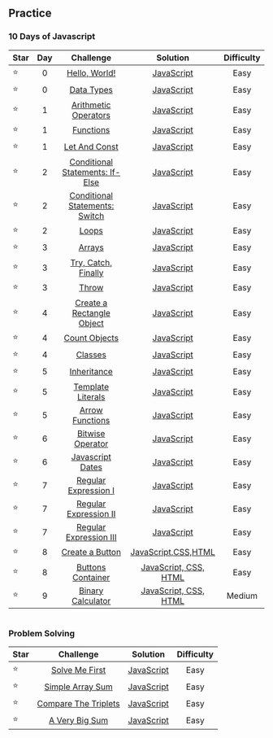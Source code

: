 ## Practice
### 10 Days of Javascript
| Star | Day | Challenge                       | Solution | Difficulty |
|-- |:---:|:-----------------------------:|:--------:|:----------:|
|⭐| 0 |[Hello, World!](https://github.com/aldoignatachandra/HACKERRANK/tree/master/Practice/10DaysOfJavascript/Day0/HelloWorld)| [JavaScript](https://github.com/aldoignatachandra/HACKERRANK/blob/master/Practice/10DaysOfJavascript/Day0/HelloWorld/Solution.js) | Easy |
|⭐| 0 |[Data Types](https://github.com/aldoignatachandra/HACKERRANK/tree/master/Practice/10DaysOfJavascript/Day0/DataTypes)| [JavaScript](https://github.com/aldoignatachandra/HACKERRANK/blob/master/Practice/10DaysOfJavascript/Day0/DataTypes/Solution.js) | Easy |
|⭐| 1 |[Arithmetic Operators](https://github.com/aldoignatachandra/HACKERRANK/tree/master/Practice/10DaysOfJavascript/Day1/ArithmeticOperators)| [JavaScript](https://github.com/aldoignatachandra/HACKERRANK/blob/master/Practice/10DaysOfJavascript/Day1/ArithmeticOperators/Solution.js) | Easy |
|⭐| 1 |[Functions](https://github.com/aldoignatachandra/HACKERRANK/tree/master/Practice/10DaysOfJavascript/Day1/Functions)| [JavaScript](https://github.com/aldoignatachandra/HACKERRANK/blob/master/Practice/10DaysOfJavascript/Day1/Functions/Solution.js) | Easy |
|⭐| 1 |[Let And Const](https://github.com/aldoignatachandra/HACKERRANK/tree/master/Practice/10DaysOfJavascript/Day1/LetAndConst)| [JavaScript](https://github.com/aldoignatachandra/HACKERRANK/blob/master/Practice/10DaysOfJavascript/Day1/LetAndConst/Solution.js) | Easy |
|⭐| 2 |[Conditional Statements: If-Else](https://github.com/aldoignatachandra/HACKERRANK/tree/master/Practice/10DaysOfJavascript/Day2/If-Else)| [JavaScript](https://github.com/aldoignatachandra/HACKERRANK/blob/master/Practice/10DaysOfJavascript/Day2/If-Else/Solution.js) | Easy |
|⭐| 2 |[Conditional Statements: Switch](https://github.com/aldoignatachandra/HACKERRANK/tree/master/Practice/10DaysOfJavascript/Day2/Switch)| [JavaScript](https://github.com/aldoignatachandra/HACKERRANK/blob/master/Practice/10DaysOfJavascript/Day2/Switch/Solution.js) | Easy |
|⭐| 2 |[Loops](https://github.com/aldoignatachandra/HACKERRANK/tree/master/Practice/10DaysOfJavascript/Day2/Loops)| [JavaScript](https://github.com/aldoignatachandra/HACKERRANK/blob/master/Practice/10DaysOfJavascript/Day2/Loops/Solution.js) | Easy |
|⭐| 3 |[Arrays](https://github.com/aldoignatachandra/HACKERRANK/tree/master/Practice/10DaysOfJavascript/Day3/Arrays)| [JavaScript](https://github.com/aldoignatachandra/HACKERRANK/blob/master/Practice/10DaysOfJavascript/Day3/Arrays/Solution.js) | Easy |
|⭐| 3 |[Try, Catch, Finally](https://github.com/aldoignatachandra/HACKERRANK/tree/master/Practice/10DaysOfJavascript/Day3/Try%2CCatch%2CFinally)| [JavaScript](https://github.com/aldoignatachandra/HACKERRANK/blob/master/Practice/10DaysOfJavascript/Day3/Try%2CCatch%2CFinally/Solution.js) | Easy |
|⭐| 3 |[Throw](https://github.com/aldoignatachandra/HACKERRANK/tree/master/Practice/10DaysOfJavascript/Day3/Throw)| [JavaScript](https://github.com/aldoignatachandra/HACKERRANK/blob/master/Practice/10DaysOfJavascript/Day3/Throw/Solution.js) | Easy |
|⭐| 4 |[Create a Rectangle Object](https://github.com/aldoignatachandra/HACKERRANK/tree/master/Practice/10DaysOfJavascript/Day4/CreateRectangleObject)| [JavaScript](https://github.com/aldoignatachandra/HACKERRANK/blob/master/Practice/10DaysOfJavascript/Day4/CreateRectangleObject/Solution.js) | Easy |
|⭐| 4 |[Count Objects](https://github.com/aldoignatachandra/HACKERRANK/tree/master/Practice/10DaysOfJavascript/Day4/CountObjects)| [JavaScript](https://github.com/aldoignatachandra/HACKERRANK/blob/master/Practice/10DaysOfJavascript/Day4/CountObjects/Solution.js) | Easy |
|⭐| 4 |[Classes](https://github.com/aldoignatachandra/HACKERRANK/tree/master/Practice/10DaysOfJavascript/Day4/Classes)| [JavaScript](https://github.com/aldoignatachandra/HACKERRANK/blob/master/Practice/10DaysOfJavascript/Day4/Classes/Solution.js) | Easy |
|⭐| 5 |[Inheritance](https://github.com/aldoignatachandra/HACKERRANK/tree/master/Practice/10DaysOfJavascript/Day5/Inheritance)| [JavaScript](https://github.com/aldoignatachandra/HACKERRANK/blob/master/Practice/10DaysOfJavascript/Day5/Inheritance/Solution.js) | Easy |
|⭐| 5 |[Template Literals](https://github.com/aldoignatachandra/HACKERRANK/tree/master/Practice/10DaysOfJavascript/Day5/TemplateLiterals)| [JavaScript](https://github.com/aldoignatachandra/HACKERRANK/blob/master/Practice/10DaysOfJavascript/Day5/TemplateLiterals/Solution.js) | Easy |
|⭐| 5 |[Arrow Functions](https://github.com/aldoignatachandra/HACKERRANK/tree/master/Practice/10DaysOfJavascript/Day5/ArrowFunctions)| [JavaScript](https://github.com/aldoignatachandra/HACKERRANK/blob/master/Practice/10DaysOfJavascript/Day5/ArrowFunctions/Solution.js) | Easy |
|⭐| 6 |[Bitwise Operator](https://github.com/aldoignatachandra/HACKERRANK/tree/master/Practice/10DaysOfJavascript/Day6/BitwiseOperator)| [JavaScript](https://github.com/aldoignatachandra/HACKERRANK/blob/master/Practice/10DaysOfJavascript/Day6/BitwiseOperator/Solution.js) | Easy |
|⭐| 6 |[Javascript Dates](https://github.com/aldoignatachandra/HACKERRANK/tree/master/Practice/10DaysOfJavascript/Day6/JavascriptDates)| [JavaScript](https://github.com/aldoignatachandra/HACKERRANK/blob/master/Practice/10DaysOfJavascript/Day6/JavascriptDates/Solution.js) | Easy |
|⭐| 7 |[Regular Expression I](https://github.com/aldoignatachandra/HACKERRANK/tree/master/Practice/10DaysOfJavascript/Day7/RegEx-I)| [JavaScript](https://github.com/aldoignatachandra/HACKERRANK/blob/master/Practice/10DaysOfJavascript/Day7/RegEx-I/Solution.js) | Easy |
|⭐| 7 |[Regular Expression II](https://github.com/aldoignatachandra/HACKERRANK/tree/master/Practice/10DaysOfJavascript/Day7/RegEx-II)| [JavaScript](https://github.com/aldoignatachandra/HACKERRANK/blob/master/Practice/10DaysOfJavascript/Day7/RegEx-II/Solution.js) | Easy |
|⭐| 7 |[Regular Expression III](https://github.com/aldoignatachandra/HACKERRANK/tree/master/Practice/10DaysOfJavascript/Day7/RegEx-III)| [JavaScript](https://github.com/aldoignatachandra/HACKERRANK/blob/master/Practice/10DaysOfJavascript/Day7/RegEx-III/Solution.js) | Easy |
|⭐| 8 |[Create a Button](https://github.com/aldoignatachandra/HACKERRANK/tree/master/Practice/10DaysOfJavascript/Day8/CreateAButton)| [JavaScript,CSS,HTML](https://github.com/aldoignatachandra/HACKERRANK/tree/master/Practice/10DaysOfJavascript/Day8/CreateAButton) | Easy |
|⭐| 8 |[Buttons Container](https://github.com/aldoignatachandra/HACKERRANK/tree/master/Practice/10DaysOfJavascript/Day8/ButtonsContainer)| [JavaScript, CSS, HTML](https://github.com/aldoignatachandra/HACKERRANK/tree/master/Practice/10DaysOfJavascript/Day8/ButtonsContainer) | Easy |
|⭐| 9 |[Binary Calculator](https://github.com/aldoignatachandra/HACKERRANK/tree/master/Practice/10DaysOfJavascript/Day9/BinaryCalculator)| [JavaScript, CSS, HTML](https://github.com/aldoignatachandra/HACKERRANK/tree/master/Practice/10DaysOfJavascript/Day9/BinaryCalculator) | Medium |

#
### Problem Solving
| Star | Challenge                       | Solution | Difficulty |
|-- |:-----------------------------:|:--------:|:----------:|
|⭐|[Solve Me First]()| [JavaScript]() | Easy |
|⭐|[Simple Array Sum]()| [JavaScript]() | Easy |
|⭐|[Compare The Triplets]()| [JavaScript]() | Easy |
|⭐|[A Very Big Sum]()| [JavaScript]() | Easy |
